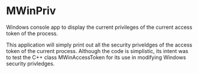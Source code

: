 # MWinPriv
Windows console app to display the current privileges of the current access token of the process.  

This application will simply print out all the security priveldges of the access token of the 
current process.  Although the code is simplistic, its intent was to test the C++ class MWinAccessToken
for its use in modifying Windows security privledges.
